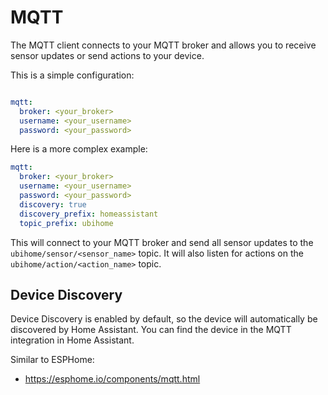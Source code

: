 # MQTT

The MQTT client connects to your MQTT broker and allows you to receive sensor updates or send actions to your device.

This is a simple configuration: 

```yaml

mqtt:
  broker: <your_broker>
  username: <your_username>
  password: <your_password>
```

Here is a more complex example:

```yaml
mqtt:
  broker: <your_broker>
  username: <your_username>
  password: <your_password>
  discovery: true
  discovery_prefix: homeassistant
  topic_prefix: ubihome
```

This will connect to your MQTT broker and send all sensor updates to the `ubihome/sensor/<sensor_name>` topic. It will also listen for actions on the `ubihome/action/<action_name>` topic.

## Device Discovery

Device Discovery is enabled by default, so the device will automatically be discovered by Home Assistant. You can find the device in the MQTT integration in Home Assistant.

Similar to ESPHome:

 - https://esphome.io/components/mqtt.html